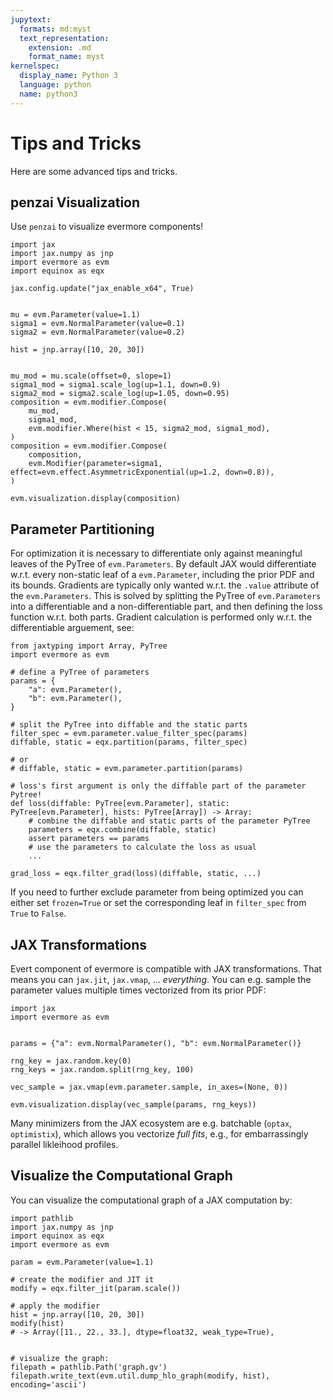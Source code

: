 ```yaml
---
jupytext:
  formats: md:myst
  text_representation:
    extension: .md
    format_name: myst
kernelspec:
  display_name: Python 3
  language: python
  name: python3
---
```



# Tips and Tricks

Here are some advanced tips and tricks.


## penzai Visualization

Use `penzai` to visualize evermore components!

```{code-cell} ipython3
import jax
import jax.numpy as jnp
import evermore as evm
import equinox as eqx

jax.config.update("jax_enable_x64", True)


mu = evm.Parameter(value=1.1)
sigma1 = evm.NormalParameter(value=0.1)
sigma2 = evm.NormalParameter(value=0.2)

hist = jnp.array([10, 20, 30])


mu_mod = mu.scale(offset=0, slope=1)
sigma1_mod = sigma1.scale_log(up=1.1, down=0.9)
sigma2_mod = sigma2.scale_log(up=1.05, down=0.95)
composition = evm.modifier.Compose(
    mu_mod,
    sigma1_mod,
    evm.modifier.Where(hist < 15, sigma2_mod, sigma1_mod),
)
composition = evm.modifier.Compose(
    composition,
    evm.Modifier(parameter=sigma1, effect=evm.effect.AsymmetricExponential(up=1.2, down=0.8)),
)

evm.visualization.display(composition)
```



## Parameter Partitioning

For optimization it is necessary to differentiate only against meaningful leaves of the PyTree of `evm.Parameters`.
By default JAX would differentiate w.r.t. every non-static leaf of a `evm.Parameter`, including the prior PDF and its bounds.
Gradients are typically only wanted w.r.t. the `.value` attribute of the `evm.Parameters`. This is solved by splitting
the PyTree of `evm.Parameters` into a differentiable and a non-differentiable part, and then defining the loss function
w.r.t. both parts. Gradient calculation is performed only w.r.t. the differentiable arguement, see:

```{code-block} python
from jaxtyping import Array, PyTree
import evermore as evm

# define a PyTree of parameters
params = {
    "a": evm.Parameter(),
    "b": evm.Parameter(),
}

# split the PyTree into diffable and the static parts
filter_spec = evm.parameter.value_filter_spec(params)
diffable, static = eqx.partition(params, filter_spec)

# or
# diffable, static = evm.parameter.partition(params)

# loss's first argument is only the diffable part of the parameter Pytree!
def loss(diffable: PyTree[evm.Parameter], static: PyTree[evm.Parameter], hists: PyTree[Array]) -> Array:
    # combine the diffable and static parts of the parameter PyTree
    parameters = eqx.combine(diffable, static)
    assert parameters == params
    # use the parameters to calculate the loss as usual
    ...

grad_loss = eqx.filter_grad(loss)(diffable, static, ...)
```

If you need to further exclude parameter from being optimized you can either set `frozen=True` or set the corresponding leaf in `filter_spec` from `True` to `False`.


## JAX Transformations

Evert component of evermore is compatible with JAX transformations. That means you can `jax.jit`, `jax.vmap`, ... _everything_.
You can e.g. sample the parameter values multiple times vectorized from its prior PDF:

```{code-cell} ipython3
import jax
import evermore as evm


params = {"a": evm.NormalParameter(), "b": evm.NormalParameter()}

rng_key = jax.random.key(0)
rng_keys = jax.random.split(rng_key, 100)

vec_sample = jax.vmap(evm.parameter.sample, in_axes=(None, 0))

evm.visualization.display(vec_sample(params, rng_keys))
```

Many minimizers from the JAX ecosystem are e.g. batchable (`optax`, `optimistix`), which allows you vectorize _full fits_, e.g., for embarrassingly parallel likleihood profiles.

## Visualize the Computational Graph

You can visualize the computational graph of a JAX computation by:

```{code-block} python
import pathlib
import jax.numpy as jnp
import equinox as eqx
import evermore as evm

param = evm.Parameter(value=1.1)

# create the modifier and JIT it
modify = eqx.filter_jit(param.scale())

# apply the modifier
hist = jnp.array([10, 20, 30])
modify(hist)
# -> Array([11., 22., 33.], dtype=float32, weak_type=True),


# visualize the graph:
filepath = pathlib.Path('graph.gv')
filepath.write_text(evm.util.dump_hlo_graph(modify, hist), encoding='ascii')
```
